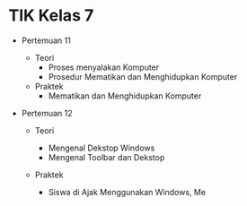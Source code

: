 # TIK Kelas 7
- Pertemuan 11
    - Teori
        - Proses menyalakan Komputer
        - Prosedur Mematikan dan Menghidupkan Komputer
    - Praktek
        - Mematikan dan Menghidupkan Komputer

- Pertemuan 12
    - Teori
        - Mengenal Dekstop Windows
        - Mengenal Toolbar dan Dekstop

    - Praktek
        - Siswa di Ajak Menggunakan Windows, Me